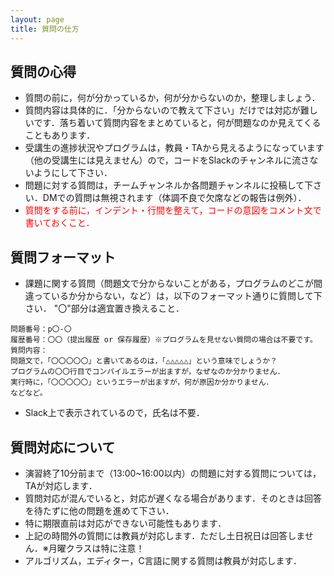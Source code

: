 ```yaml
---
layout: page
title: 質問の仕方
---
```


## 質問の心得

* 質問の前に，何が分かっているか，何が分からないのか，整理しましょう．
* 質問内容は具体的に．「分からないので教えて下さい」だけでは対応が難しいです．落ち着いて質問内容をまとめていると，何が問題なのか見えてくることもあります．
* 受講生の進捗状況やプログラムは，教員・TAから見えるようになっています（他の受講生には見えません）ので，コードをSlackのチャンネルに流さないようにして下さい．
* 問題に対する質問は，チームチャンネルか各問題チャンネルに投稿して下さい．DMでの質問は無視されます（体調不良で欠席などの報告は例外）．
* <span style="color: red; ">質問をする前に，インデント・行間を整えて，コードの意図をコメント文で書いておくこと．</span>

## 質問フォーマット

* 課題に関する質問（問題文で分からないことがある，プログラムのどこが間違っているか分からない，など）は，以下のフォーマット通りに質問して下さい．
"〇"部分は適宜置き換えること．

~~~
問題番号：p〇-〇
履歴番号：〇〇（提出履歴 or 保存履歴）※プログラムを見せない質問の場合は不要です。
質問内容：
問題文で，「〇〇〇〇〇」と書いてあるのは，「△△△△△」という意味でしょうか？
プログラムの〇〇行目でコンパイルエラーが出ますが，なぜなのか分かりません．
実行時に，「〇〇〇〇〇」というエラーが出ますが，何が原因か分かりません．
などなど。
~~~

* Slack上で表示されているので，氏名は不要．

## 質問対応について

* 演習終了10分前まで（13:00~16:00以内）の問題に対する質問については，TAが対応します．
* 質問対応が混んでいると，対応が遅くなる場合があります．そのときは回答を待たずに他の問題を進めて下さい．
* 特に期限直前は対応ができない可能性もあります．
* 上記の時間外の質問には教員が対応します．ただし土日祝日は回答しません．※月曜クラスは特に注意！
* アルゴリズム，エディター，C言語に関する質問は教員が対応します．
